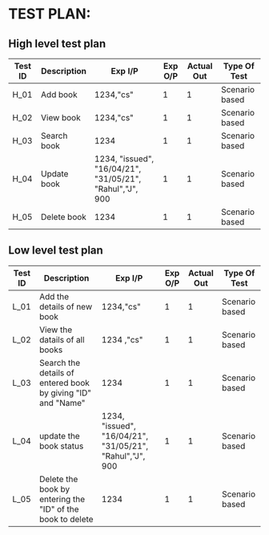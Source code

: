 # TEST PLAN:

## High level test plan

| **Test ID** | **Description**                                              | **Exp I/P** | **Exp O/P** | **Actual Out** |**Type Of Test**  |    
|-------------|--------------------------------------------------------------|------------|-------------|----------------|------------------|
|  H_01       | Add book   | 1234,"cs"  | 1  | 1  | Scenario based    |
|  H_02       | View book  | 1234,"cs"  | 1  | 1  | Scenario based    | 
|  H_03       | Search book | 1234  | 1  | 1  | Scenario based    |
|  H_04       | Update book | 1234, "issued", "16/04/21", "31/05/21", "Rahul","J", 900  |1  |1  | Scenario based    |
|  H_05       | Delete book | 1234  | 1  | 1  | Scenario based    |

## Low level test plan

| **Test ID** | **Description**                                              | **Exp I/P** | **Exp O/P** | **Actual Out** |**Type Of Test**  |    
|-------------|--------------------------------------------------------------|------------|-------------|----------------|------------------|
|  L_01       | Add the details of new book | 1234,"cs"   | 1  | 1  | Scenario based    |
|  L_02       | View the datails of all  books | 1234 ,"cs"  | 1  | 1  | Scenario based    |
|  L_03       | Search the details of entered book by giving "ID" and "Name"| 1234   | 1  | 1  | Scenario based    |
|  L_04       | update the book status | 1234, "issued", "16/04/21", "31/05/21", "Rahul","J", 900    | 1  | 1  | Scenario based    |
|  L_05       | Delete the book by entering the "ID" of the book to delete | 1234   | 1  | 1  | Scenario based    |
